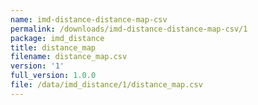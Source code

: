 ```yaml
---
name: imd-distance-distance-map-csv
permalink: /downloads/imd-distance-distance-map-csv/1
package: imd_distance
title: distance_map
filename: distance_map.csv
version: '1'
full_version: 1.0.0
file: /data/imd_distance/1/distance_map.csv
---
```

